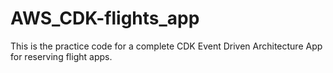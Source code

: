 # AWS_CDK-flights_app
This is the practice code for a complete CDK Event Driven Architecture App for reserving flight apps.
